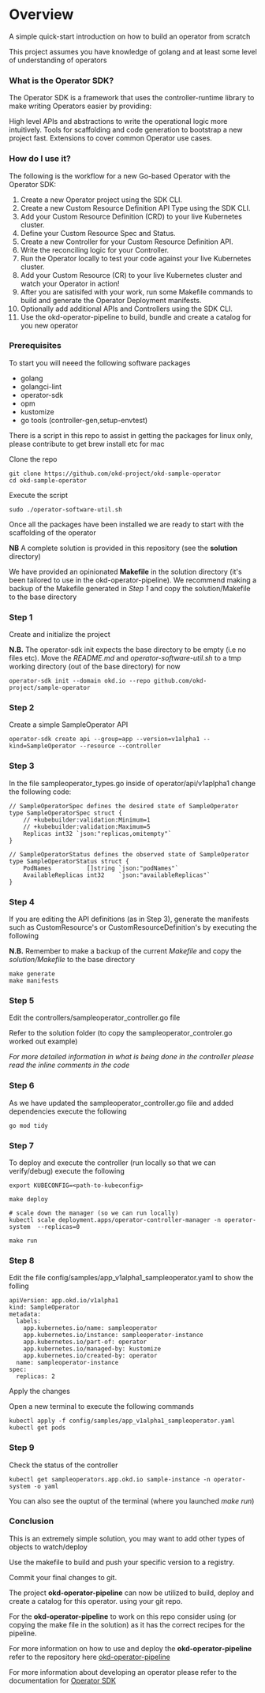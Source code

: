 # Overview

A simple quick-start introduction on how to build an operator from scratch

This project assumes you have knowledge of golang and at least some level of understanding of operators

### What is the Operator SDK?

The Operator SDK is a framework that uses the controller-runtime library to make writing Operators easier by providing:

High level APIs and abstractions to write the operational logic more intuitively.
Tools for scaffolding and code generation to bootstrap a new project fast.
Extensions to cover common Operator use cases.

### How do I use it?

The following is the workflow for a new Go-based Operator with the Operator SDK:
 
 1.  Create a new Operator project using the SDK CLI.
 2.  Create a new Custom Resource Definition API Type using the SDK CLI.
 3.  Add your Custom Resource Definition (CRD) to your live Kubernetes cluster.
 4.  Define your Custom Resource Spec and Status.
 5.  Create a new Controller for your Custom Resource Definition API.
 6.  Write the reconciling logic for your Controller.
 7.  Run the Operator locally to test your code against your live Kubernetes cluster.
 8.  Add your Custom Resource (CR) to your live Kubernetes cluster and watch your Operator in action!
 9.  After you are satisifed with your work, run some Makefile commands to build and generate the Operator Deployment manifests.
 10. Optionally add additional APIs and Controllers using the SDK CLI.
 11. Use the okd-operator-pipeline to build, bundle and create a catalog for you new operator


### Prerequisites 

To start you will neeed the following software packages

- golang
- golangci-lint
- operator-sdk
- opm
- kustomize
- go tools (controller-gen,setup-envtest)

There is a script in this repo to assist in getting the packages for 
linux only, please contribute to get brew install etc for mac

Clone the repo 

```
git clone https://github.com/okd-project/okd-sample-operator
cd okd-sample-operator
```

Execute the script 

```
sudo ./operator-software-util.sh

```

Once all the packages have been installed we are ready to start with the scaffolding of the operator

**NB** A complete solution is provided in this repository (see the **solution** directory)

We have provided an opinionated **Makefile** in the solution directory (it's been tailored to use in the okd-operator-pipeline). 
We recommend making a backup of the Makefile generated in *Step 1* and copy the solution/Makefile to the base directory


### Step 1

Create and initialize the project

**N.B.** The operator-sdk init expects the base directory to be empty (i.e no files etc).
Move the *README.md* and *operator-software-util.sh* to a tmp working directory (out of the base directory) for now

```
operator-sdk init --domain okd.io --repo github.com/okd-project/sample-operator
```

### Step 2

Create a simple SampleOperator API

```
operator-sdk create api --group=app --version=v1alpha1 --kind=SampleOperator --resource --controller
```
### Step 3

In the file sampleoperator_types.go inside of operator/api/v1aplpha1 change the following code:

```
// SampleOperatorSpec defines the desired state of SampleOperator
type SampleOperatorSpec struct {
	// +kubebuilder:validation:Minimum=1
	// +kubebuilder:validation:Maximum=5
	Replicas int32 `json:"replicas,omitempty"`
}

// SampleOperatorStatus defines the observed state of SampleOperator
type SampleOperatorStatus struct {
	PodNames          []string `json:"podNames"`
	AvailableReplicas int32    `json:"availableReplicas"`
}
```

### Step 4

If you are editing the API definitions (as in Step 3), generate the manifests such 
as CustomResource's or CustomResourceDefinition's by executing the following

**N.B.** Remember to make a backup of the current *Makefile* and copy the *solution/Makefile* to the base directory


```
make generate
make manifests
```

### Step 5

Edit the controllers/sampleoperator_controller.go file

Refer to the solution folder (to copy the sampleoperator_controler.go worked out example)

*For more detailed information in what is being done in the controller
please read the inline comments in the code*

### Step 6 

As we have updated the sampleoperator_controller.go file and added dependencies execute the following

```
go mod tidy
```

### Step 7
To deploy and execute the controller (run locally so that we can verify/debug)
execute the following

```
export KUBECONFIG=<path-to-kubeconfig>

make deploy

# scale down the manager (so we can run locally)
kubectl scale deployment.apps/operator-controller-manager -n operator-system  --replicas=0

make run
```

### Step 8

Edit the file config/samples/app_v1alpha1_sampleoperator.yaml to show the folling

```
apiVersion: app.okd.io/v1alpha1
kind: SampleOperator
metadata:
  labels:
    app.kubernetes.io/name: sampleoperator
    app.kubernetes.io/instance: sampleoperator-instance
    app.kubernetes.io/part-of: operator
    app.kubernetes.io/managed-by: kustomize
    app.kubernetes.io/created-by: operator
  name: sampleoperator-instance
spec:
  replicas: 2
```

Apply the changes

Open a new terminal to execute the following commands

```
kubectl apply -f config/samples/app_v1alpha1_sampleoperator.yaml
kubectl get pods

```

### Step 9

Check the status of the controller 

```
kubectl get sampleoperators.app.okd.io sample-instance -n operator-system -o yaml 
```

You can also see the ouptut of the terminal (where you launched *make run*)

### Conclusion

This is an extremely simple solution, you may want to add other types of objects to watch/deploy

Use the makefile to build and push your specific version to a registry.

Commit your final changes to git. 

The project **okd-operator-pipeline** can now be utilized to build, deploy and create a catalog for this operator.
using your git repo.

For the **okd-operator-pipeline** to work on this repo consider using (or copying the make file in the solution)
as it has the correct recipes for the pipeline.

For more information on how to use and deploy the **okd-operator-pipeline** refer to the repository here 
[okd-operator-pipeline](https://github.com/okd-project/okd-operator-pipeline)

For more information about developing an operator please refer to the documentation for 
[Operator SDK](https://sdk.operatorframework.io/docs/building-operators/golang/quickstart/)

